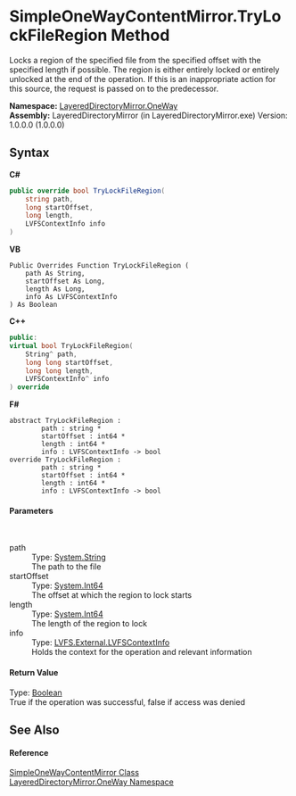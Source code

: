 # SimpleOneWayContentMirror.TryLockFileRegion Method 
 

Locks a region of the specified file from the specified offset with the specified length if possible. The region is either entirely locked or entirely unlocked at the end of the operation. If this is an inappropriate action for this source, the request is passed on to the predecessor.

**Namespace:**&nbsp;<a href="d6b0b765-6849-cc2a-e275-85cc710ffc2c">LayeredDirectoryMirror.OneWay</a><br />**Assembly:**&nbsp;LayeredDirectoryMirror (in LayeredDirectoryMirror.exe) Version: 1.0.0.0 (1.0.0.0)

## Syntax

**C#**<br />
``` C#
public override bool TryLockFileRegion(
	string path,
	long startOffset,
	long length,
	LVFSContextInfo info
)
```

**VB**<br />
``` VB
Public Overrides Function TryLockFileRegion ( 
	path As String,
	startOffset As Long,
	length As Long,
	info As LVFSContextInfo
) As Boolean
```

**C++**<br />
``` C++
public:
virtual bool TryLockFileRegion(
	String^ path, 
	long long startOffset, 
	long long length, 
	LVFSContextInfo^ info
) override
```

**F#**<br />
``` F#
abstract TryLockFileRegion : 
        path : string * 
        startOffset : int64 * 
        length : int64 * 
        info : LVFSContextInfo -> bool 
override TryLockFileRegion : 
        path : string * 
        startOffset : int64 * 
        length : int64 * 
        info : LVFSContextInfo -> bool 
```


#### Parameters
&nbsp;<dl><dt>path</dt><dd>Type: <a href="http://msdn2.microsoft.com/en-us/library/s1wwdcbf" target="_blank">System.String</a><br />The path to the file</dd><dt>startOffset</dt><dd>Type: <a href="http://msdn2.microsoft.com/en-us/library/6yy583ek" target="_blank">System.Int64</a><br />The offset at which the region to lock starts</dd><dt>length</dt><dd>Type: <a href="http://msdn2.microsoft.com/en-us/library/6yy583ek" target="_blank">System.Int64</a><br />The length of the region to lock</dd><dt>info</dt><dd>Type: <a href="09c74a4d-3965-0d4b-f9f9-f9b54f7d56d9">LVFS.External.LVFSContextInfo</a><br />Holds the context for the operation and relevant information</dd></dl>

#### Return Value
Type: <a href="http://msdn2.microsoft.com/en-us/library/a28wyd50" target="_blank">Boolean</a><br />True if the operation was successful, false if access was denied

## See Also


#### Reference
<a href="907d05b7-f0cb-9f1f-5ebf-526ad7f4853d">SimpleOneWayContentMirror Class</a><br /><a href="d6b0b765-6849-cc2a-e275-85cc710ffc2c">LayeredDirectoryMirror.OneWay Namespace</a><br />